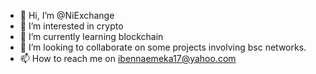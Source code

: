 - 👋 Hi, I’m @NiExchange
- 👀 I’m interested in crypto
- 🌱 I’m currently learning blockchain
- 💞️ I’m looking to collaborate on some projects involving bsc networks.
- 📫 How to reach me on ibennaemeka17@yahoo.com

<!---
NiExchange/NiExchange is a ✨ special ✨ repository because its `README.md` (this file) appears on your GitHub profile.
You can click the Preview link to take a look at your changes.
--->
